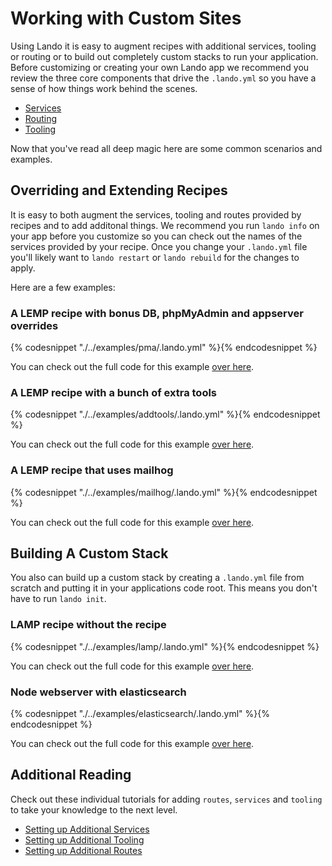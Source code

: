 Working with Custom Sites
=========================

Using Lando it is easy to augment recipes with additional services, tooling or routing or to build out completely custom stacks to run your application. Before customizing or creating your own Lando app we recommend you review the three core components that drive the `.lando.yml` so you have a sense of how things work behind the scenes.

*   [Services](./../config/services.md)
*   [Routing](./../config/proxy.md)
*   [Tooling](./../config/tooling.md)

Now that you've read all deep magic here are some common scenarios and examples.

Overriding and Extending Recipes
--------------------------------

It is easy to both augment the services, tooling and routes provided by recipes and to add additonal things. We recommend you run `lando info` on your app before you customize so you can check out the names of the services provided by your recipe. Once you change your `.lando.yml` file you'll likely want to `lando restart` or `lando rebuild` for the changes to apply.

Here are a few examples:

### A LEMP recipe with bonus DB, phpMyAdmin and appserver overrides

{% codesnippet "./../examples/pma/.lando.yml" %}{% endcodesnippet %}

You can check out the full code for this example [over here](https://github.com/kalabox/lando/tree/master/examples/pma).

### A LEMP recipe with a bunch of extra tools

{% codesnippet "./../examples/addtools/.lando.yml" %}{% endcodesnippet %}

You can check out the full code for this example [over here](https://github.com/kalabox/lando/tree/master/examples/addtools).

### A LEMP recipe that uses mailhog

{% codesnippet "./../examples/mailhog/.lando.yml" %}{% endcodesnippet %}

You can check out the full code for this example [over here](https://github.com/kalabox/lando/tree/master/examples/mailhog).

Building A Custom Stack
-----------------------

You also can build up a custom stack by creating a `.lando.yml` file from scratch and putting it in your applications code root. This means you don't have to run `lando init`.

### LAMP recipe without the recipe

{% codesnippet "./../examples/lamp/.lando.yml" %}{% endcodesnippet %}

You can check out the full code for this example [over here](https://github.com/kalabox/lando/tree/master/examples/lamp).

### Node webserver with elasticsearch

{% codesnippet "./../examples/elasticsearch/.lando.yml" %}{% endcodesnippet %}

You can check out the full code for this example [over here](https://github.com/kalabox/lando/tree/master/examples/elasticsearch).

Additional Reading
------------------

Check out these individual tutorials for adding `routes`, `services` and `tooling` to take your knowledge to the next level.

*   [Setting up Additional Services](./setup-additional-services.md)
*   [Setting up Additional Tooling](./setup-additional-tooling.md)
*   [Setting up Additional Routes](./setup-additional-routes.md)
